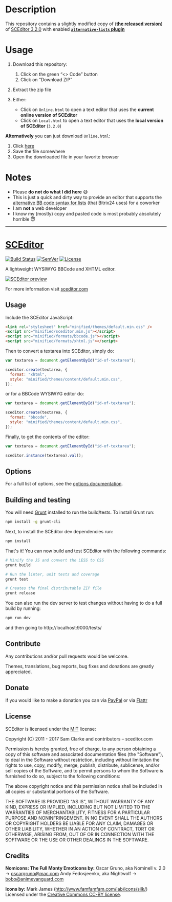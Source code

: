# Description

This repository contains a slightly modified copy of ([**the released version**](https://github.com/samclarke/SCEditor/releases/download/v3.2.0/sceditor-3.2.0.zip)) of [SCEditor 3.2.0](https://github.com/samclarke/SCEditor/releases/tag/v3.2.0) with enabled **[`alternative-lists` plugin](https://github.com/samclarke/SCEditor/pull/691)**

# Usage

1. Download this repository:

   1. Click on the green “<> Code” button
   2. Click on “Download ZIP”

2. Extract the zip file
3. Either:

   - Click on `Online.html` to open a text editor that uses the **current online version of SCEditor**
   - Click on `Local.html` to open a text editor that uses the **local version of SCEditor** (`3.2.0`)

**Alternatively** you can just download `Online.html`:

1. Click [here](https://raw.githubusercontent.com/MyTooliT/SCEditor/main/Online.html)
2. Save the file somewhere
3. Open the downloaded file in your favorite browser

# Notes

- Please **do not do what I did here** 😅
- This is just a quick and dirty way to provide an editor that supports the [alternative BB code syntax for lists](https://helpdesk.bitrix24.com/open/8948499/) (that Bitrix24 uses) for a coworker
- I am **not** a web developer
- I know my (mostly) copy and pasted code is most probably absolutely horrible 😇

---

# [SCEditor](http://www.sceditor.com/)

[![Build Status](https://github.com/samclarke/SCEditor/workflows/Node.js%20CI/badge.svg)](https://travis-ci.org/samclarke/SCEditor)
[![SemVer](http://img.shields.io/:semver-✓-brightgreen.svg)](http://semver.org)
[![License](http://img.shields.io/npm/l/sceditor.svg)](https://github.com/samclarke/SCEditor/blob/master/LICENSE.md)

A lightweight WYSIWYG BBCode and XHTML editor.

[![SCEditor preview](https://cdn.rawgit.com/samclarke/SCEditor/49c696b8/preview.svg)](https://www.sceditor.com/)

For more information visit [sceditor.com](http://www.sceditor.com/)

## Usage

Include the SCEditor JavaScript:

```html
<link rel="stylesheet" href="minified/themes/default.min.css" />
<script src="minified/sceditor.min.js"></script>
<script src="minified/formats/bbcode.js"></script>
<script src="minified/formats/xhtml.js"></script>
```

Then to convert a textarea into SCEditor, simply do:

```js
var textarea = document.getElementById("id-of-textarea");

sceditor.create(textarea, {
  format: "xhtml",
  style: "minified/themes/content/default.min.css",
});
```

or for a BBCode WYSIWYG editor do:

```js
var textarea = document.getElementById("id-of-textarea");

sceditor.create(textarea, {
  format: "bbcode",
  style: "minified/themes/content/default.min.css",
});
```

Finally, to get the contents of the editor:

```js
var textarea = document.getElementById("id-of-textarea");

sceditor.instance(textarea).val();
```

## Options

For a full list of options, see the [options documentation](http://www.sceditor.com/documentation/options/).

## Building and testing

You will need [Grunt](http://gruntjs.com/) installed to run the build/tests. To install Grunt run:

```bash
npm install -g grunt-cli
```

Next, to install the SCEditor dev dependencies run:

```bash
npm install
```

That's it! You can now build and test SCEditor with the following commands:

```bash
# Minify the JS and convert the LESS to CSS
grunt build

# Run the linter, unit tests and coverage
grunt test

# Creates the final distributable ZIP file
grunt release
```

You can also run the dev server to test changes without having to do a full
build by running:

```bash
npm run dev
```

and then going to http://localhost:9000/tests/

## Contribute

Any contributions and/or pull requests would be welcome.

Themes, translations, bug reports, bug fixes and donations are greatly appreciated.

## Donate

If you would like to make a donation you can via
[PayPal](https://www.paypal.com/cgi-bin/webscr?cmd=_s-xclick&hosted_button_id=AVJSF5NEETYYG)
or via [Flattr](http://flattr.com/thing/400345/SCEditor)

## License

SCEditor is licensed under the [MIT](/LICENSE.md) license:

Copyright (C) 2011 - 2017 Sam Clarke and contributors – sceditor.com

Permission is hereby granted, free of charge, to any person obtaining a copy of this software and associated documentation files (the "Software"), to deal in the Software without restriction, including without limitation the rights to use, copy, modify, merge, publish, distribute, sublicense, and/or sell copies of the Software, and to permit persons to whom the Software is furnished to do so, subject to the following conditions:

The above copyright notice and this permission notice shall be included in all copies or substantial portions of the Software.

THE SOFTWARE IS PROVIDED "AS IS", WITHOUT WARRANTY OF ANY KIND, EXPRESS OR IMPLIED, INCLUDING BUT NOT LIMITED TO THE WARRANTIES OF MERCHANTABILITY, FITNESS FOR A PARTICULAR PURPOSE AND NONINFRINGEMENT. IN NO EVENT SHALL THE AUTHORS OR COPYRIGHT HOLDERS BE LIABLE FOR ANY CLAIM, DAMAGES OR OTHER LIABILITY, WHETHER IN AN ACTION OF CONTRACT, TORT OR OTHERWISE, ARISING FROM, OUT OF OR IN CONNECTION WITH THE SOFTWARE OR THE USE OR OTHER DEALINGS IN THE SOFTWARE.

## Credits

**Nomicons: The Full Monty Emoticons by:**
Oscar Gruno, aka Nominell v. 2.0 -> oscargruno@mac.com
Andy Fedosjeenko, aka Nightwolf -> bobo@animevanguard.com

**Icons by:**
Mark James (http://www.famfamfam.com/lab/icons/silk/)
Licensed under the [Creative Commons CC-BY license](http://creativecommons.org/licenses/by/3.0/).

